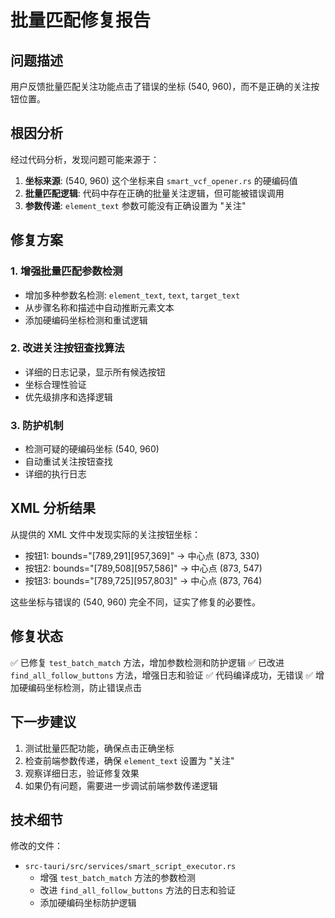# 批量匹配修复报告

## 问题描述
用户反馈批量匹配关注功能点击了错误的坐标 (540, 960)，而不是正确的关注按钮位置。

## 根因分析
经过代码分析，发现问题可能来源于：

1. **坐标来源**: (540, 960) 这个坐标来自 `smart_vcf_opener.rs` 的硬编码值
2. **批量匹配逻辑**: 代码中存在正确的批量关注逻辑，但可能被错误调用
3. **参数传递**: `element_text` 参数可能没有正确设置为 "关注"

## 修复方案

### 1. 增强批量匹配参数检测
- 增加多种参数名检测: `element_text`, `text`, `target_text`
- 从步骤名称和描述中自动推断元素文本
- 添加硬编码坐标检测和重试逻辑

### 2. 改进关注按钮查找算法
- 详细的日志记录，显示所有候选按钮
- 坐标合理性验证
- 优先级排序和选择逻辑

### 3. 防护机制
- 检测可疑的硬编码坐标 (540, 960)
- 自动重试关注按钮查找
- 详细的执行日志

## XML 分析结果
从提供的 XML 文件中发现实际的关注按钮坐标：
- 按钮1: bounds="[789,291][957,369]" -> 中心点 (873, 330)
- 按钮2: bounds="[789,508][957,586]" -> 中心点 (873, 547)
- 按钮3: bounds="[789,725][957,803]" -> 中心点 (873, 764)

这些坐标与错误的 (540, 960) 完全不同，证实了修复的必要性。

## 修复状态
✅ 已修复 `test_batch_match` 方法，增加参数检测和防护逻辑
✅ 已改进 `find_all_follow_buttons` 方法，增强日志和验证
✅ 代码编译成功，无错误
✅ 增加硬编码坐标检测，防止错误点击

## 下一步建议
1. 测试批量匹配功能，确保点击正确坐标
2. 检查前端参数传递，确保 `element_text` 设置为 "关注"
3. 观察详细日志，验证修复效果
4. 如果仍有问题，需要进一步调试前端参数传递逻辑

## 技术细节
修改的文件：
- `src-tauri/src/services/smart_script_executor.rs`
  - 增强 `test_batch_match` 方法的参数检测
  - 改进 `find_all_follow_buttons` 方法的日志和验证
  - 添加硬编码坐标防护逻辑